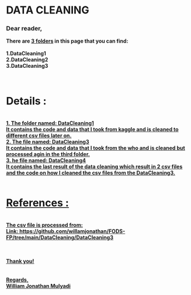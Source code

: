 <b><h1>DATA CLEANING</h1></b>
<h3><b>Dear reader,</h3>

There are <u>3 folders</u> in this page that you can find:<br><br>
1.DataCleaning1<br>
2.DataCleaning2<br>
3.DataCleaning3<br>

<br>

<h1>Details :</h1><br>
<u>1. The folder named: DataCleaning1 <br><u> 
It contains the code and data that I took from kaggle and is cleaned to different csv files later on.<br>
<u>2. The file named: DataCleaning3 <br></u> 
It contains the code and data that I took from the who and is cleaned but processed agin in the third folder.<br>
<u>3. he file named: DataCleaning4 <br></u> 
It contains the last result of the data cleaning which result in 2 csv files and the code on how I cleaned the csv files from the DataCleaning3.<br>
  
<br>
<h1>References :</h1><br>
The csv file is processed from: <br>
Link: https://github.com/willamjonathan/FODS-FP/tree/main/DataCleaning/DataCleaning3
  
  
<br><br>
Thank you!<br>
<br><br>
Regards,<br>
William Jonathan Mulyadi

